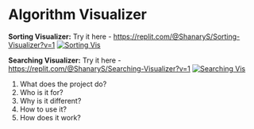 # Algorithm Visualizer
**Sorting Visualizer:** Try it here - https://replit.com/@ShanaryS/Sorting-Visualizer?v=1
[![Sorting Vis](https://user-images.githubusercontent.com/86130442/131284337-a763f930-f157-48cc-8b16-d05dd3e18e10.png)](https://replit.com/@ShanaryS/Sorting-Visualizer?v=1) 

**Searching Visualizer:** Try it here - https://replit.com/@ShanaryS/Searching-Visualizer?v=1
[![Searching Vis](https://user-images.githubusercontent.com/86130442/131287945-a9409a1d-7f8e-4396-af52-14591e421225.gif)](https://user-images.githubusercontent.com/86130442/131287945-a9409a1d-7f8e-4396-af52-14591e421225.gif)
1. What does the project do?
2. Who is it for?
3. Why is it different?
4. How to use it?
5. How does it work?
